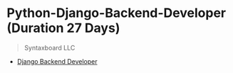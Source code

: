 # Python-Django-Backend-Developer (Duration 27 Days)
> Syntaxboard LLC

* [Django Backend Developer](https://github.com/syntaxboard/Python-Django-Backend-Developer/blob/main/Python-Django-Backend-Developer-training.md)
